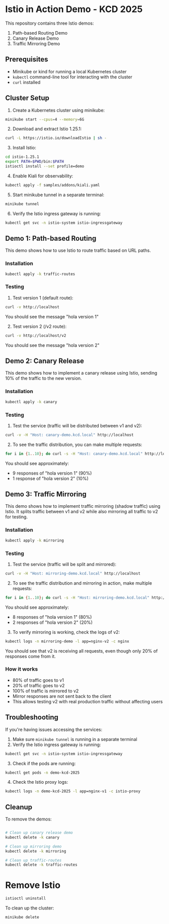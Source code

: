 # Istio in Action Demo - KCD 2025

This repository contains three Istio demos:

1. Path-based Routing Demo
2. Canary Release Demo
3. Traffic Mirroring Demo

## Prerequisites

- Minikube or kind for running a local Kubernetes cluster
- `kubectl` command-line tool for interacting with the cluster
- `curl` installed

## Cluster Setup

1. Create a Kubernetes cluster using minikube:

```bash
minikube start --cpus=4 --memory=6G
```

2. Download and extract Istio 1.25.1:

```bash
curl -L https://istio.io/downloadIstio | sh -
```

3. Install Istio:

```bash
cd istio-1.25.1
export PATH=$PWD/bin:$PATH
istioctl install --set profile=demo
```

4. Enable Kiali for observability:

```bash
kubectl apply -f samples/addons/kiali.yaml
```

5. Start minikube tunnel in a separate terminal:

```bash
minikube tunnel
```

6. Verify the Istio ingress gateway is running:

```bash
kubectl get svc -n istio-system istio-ingressgateway
```

## Demo 1: Path-based Routing

This demo shows how to use Istio to route traffic based on URL paths.

### Installation

```bash
kubectl apply -k traffic-routes
```

### Testing

1. Test version 1 (default route):

```bash
curl -v http://localhost
```

You should see the message "hola version 1"

2. Test version 2 (/v2 route):

```bash
curl -v http://localhost/v2
```

You should see the message "hola version 2"

## Demo 2: Canary Release

This demo shows how to implement a canary release using Istio, sending 10% of the traffic to the new version.

### Installation

```bash
kubectl apply -k canary
```

### Testing

1. Test the service (traffic will be distributed between v1 and v2):

```bash
curl -v -H "Host: canary-demo.kcd.local" http://localhost
```

2. To see the traffic distribution, you can make multiple requests:

```bash
for i in {1..10}; do curl -s -H "Host: canary-demo.kcd.local" http://localhost | grep hola; done
```

You should see approximately:

- 9 responses of "hola version 1" (90%)
- 1 response of "hola version 2" (10%)

## Demo 3: Traffic Mirroring

This demo shows how to implement traffic mirroring (shadow traffic) using Istio. It splits traffic between v1 and v2 while also mirroring all traffic to v2 for testing.

### Installation

```bash
kubectl apply -k mirroring
```

### Testing

1. Test the service (traffic will be split and mirrored):

```bash
curl -v -H "Host: mirroring-demo.kcd.local" http://localhost
```

2. To see the traffic distribution and mirroring in action, make multiple requests:

```bash
for i in {1..10}; do curl -s -H "Host: mirroring-demo.kcd.local" http://localhost | grep hola; done
```

You should see approximately:

- 8 responses of "hola version 1" (80%)
- 2 responses of "hola version 2" (20%)

3. To verify mirroring is working, check the logs of v2:

```bash
kubectl logs -n mirroring-demo -l app=nginx-v2 -c nginx
```

You should see that v2 is receiving all requests, even though only 20% of responses come from it.

### How it works

- 80% of traffic goes to v1
- 20% of traffic goes to v2
- 100% of traffic is mirrored to v2
- Mirror responses are not sent back to the client
- This allows testing v2 with real production traffic without affecting users

## Troubleshooting

If you're having issues accessing the services:

1. Make sure `minikube tunnel` is running in a separate terminal
2. Verify the Istio ingress gateway is running:

```bash
kubectl get svc -n istio-system istio-ingressgateway
```

3. Check if the pods are running:

```bash
kubectl get pods -n demo-kcd-2025
```

4. Check the Istio proxy logs:

```bash
kubectl logs -n demo-kcd-2025 -l app=nginx-v1 -c istio-proxy
```

## Cleanup

To remove the demos:

```bash

# Clean up canary release demo
kubectl delete -k canary

# Clean up mirroring demo
kubectl delete -k mirroring

# Clean up traffic-routes
kubectl delete -k traffic-routes

```

# Remove Istio

```bash
istioctl uninstall
```

To clean up the cluster:

```bash
minikube delete
```
